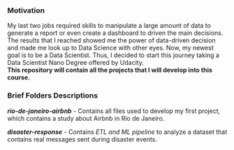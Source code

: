 ### Motivation

My last two jobs required skills to manipulate a large amount of data to generate a report or even create a dashboard to driven the main decisions. The results that I reached showed me the power of data-driven decision and made me look up to Data Science with other eyes. Now, my newest goal is to be a Data Scientist. Thus, I decided to start this journey taking a Data Scientist Nano Degree offered by Udacity.  
**This repository will contain all the projects that I will develop into this course.**

### Brief Folders Descriptions

***rio-de-janeiro-airbnb*** - Contains all files used to develop my first project, which contains a study about Airbnb in Rio de Janeiro.  

***disaster-response*** - Contains *ETL and ML pipeline* to analyze a dataset that contains real messages sent during disaster events.
  

  
	